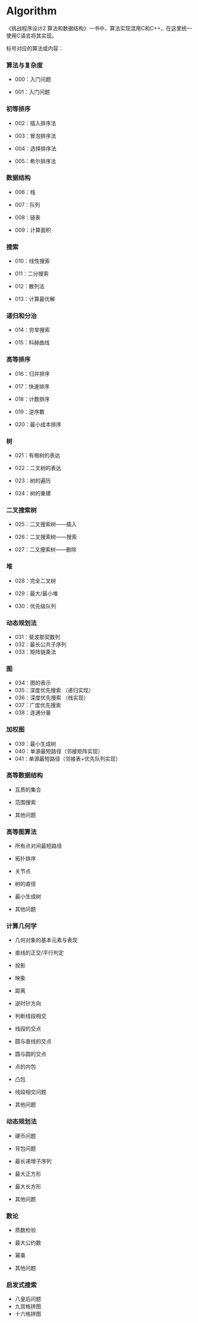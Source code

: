 # Algorithm

《挑战程序设计2 算法和数据结构》一书中，算法实现混用C和C++，在这里统一使用C语言将其实现。

标号对应的算法或内容：

### 算法与复杂度

- 000：入门问题

- 001：入门问题

### 初等排序

- 002：插入排序法

- 003：冒泡排序法
- 004：选择排序法
- 005：希尔排序法

### 数据结构

- 006：栈

- 007：队列
- 008：链表
- 009：计算面积

### 搜索

- 010：线性搜索

- 011：二分搜索
- 012：散列法
- 013：计算最优解

### 递归和分治

- 014：穷举搜索

- 015：科赫曲线

### 高等排序

- 016：归并排序

- 017：快速排序
- 018：计数排序
- 019：逆序数
- 020：最小成本排序

### 树

- 021：有根树的表达 

- 022：二叉树的表达 
- 023：树的遍历 
- 024：树的重建

### 二叉搜索树 

- 025：二叉搜索树——插入 

- 026：二叉搜索树——搜索 
- 027：二叉搜索树——删除 

### 堆 

- 028：完全二叉树 

- 029：最大/最小堆
- 030：优先级队列 

### 动态规划法

- 031：斐波那契数列 
- 032：最长公共子序列 
- 033：矩阵链乘法

### 图 

- 034：图的表示 
- 035：深度优先搜索 （递归实现）
- 036：深度优先搜索 （栈实现）
- 037：广度优先搜索 
- 038：连通分量

### 加权图

- 039：最小生成树
- 040：单源最短路径（邻接矩阵实现）
- 041：单源最短路径（邻接表+优先队列实现）

### 高等数据结构 

- 互质的集合 

- 范围搜索 
- 其他问题 

### 高等图算法 

- 所有点对间最短路径

- 拓扑排序 
- 关节点 
- 树的直径 
- 最小生成树 
- 其他问题 

### 计算几何学

- 几何对象的基本元素与表现

- 直线的正交/平行判定 
- 投影
- 映象
- 距离
- 逆时针方向 
- 判断线段相交 
- 线段的交点 
- 圆与直线的交点 
- 圆与圆的交点 
- 点的内包 
- 凸包
- 线段相交问题 
- 其他问题 

### 动态规划法 

- 硬币问题 

- 背包问题 
- 最长递增子序列
- 最大正方形
- 最大长方形 
- 其他问题

### 数论 

- 质数检验

- 最大公约数 
- 幂乘
- 其他问题

### 启发式搜索

- 八皇后问题
- 九宫格拼图
- 十六格拼图